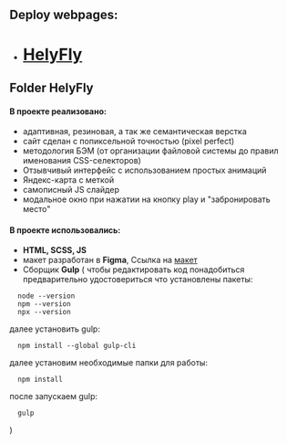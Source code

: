 ## Deploy webpages:

- # [HelyFly](https://v-svistunova.github.io/IT-incubator/HelyFly/dist)

## Folder **HelyFly**

#### В проекте реализовано:
- адаптивная, резиновая, а так же семантическая верстка
- сайт сделан с попиксельной точностью (pixel perfect)
- методология БЭМ (от организации файловой системы до правил именования CSS-селекторов)
- Отзывчивый интерфейс с использованием простых анимаций
- Яндекс-карта с меткой
- самописный JS слайдер
- модальное окно при нажатии на кнопку play и "забронировать место"

#### В проекте использовались:

- **HTML, SCSS, JS**
- макет разработан в **Figma**, Сcылка на [макет](https://www.figma.com/file/099coFkD3cSvG3OvEu9mMx/HELYFLY-(mob-first)?node-id=0%3A1)
- Сборщик **Gulp** ( чтобы редактировать код понадобиться предварительно удостовериться что установлены пакеты: 
```
  node --version
  npm --version
  npx --version 
```
далее установить gulp:
```
  npm install --global gulp-cli
```
далее установим необходимые папки для работы:
```
  npm install
```
после запускаем gulp:
```
  gulp
```
)